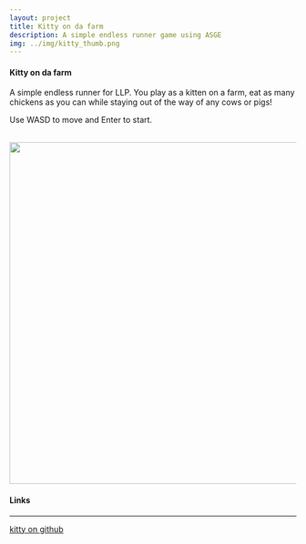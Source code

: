 ```yaml
---
layout: project
title: Kitty on da farm
description: A simple endless runner game using ASGE
img: ../img/kitty_thumb.png
---
```


#### Kitty on da farm
A simple endless runner for LLP. You play as a kitten on a farm, eat as many chickens as you can while staying out of the way of any cows or pigs!

Use WASD to move and Enter to start.

<br/>
<img style="height: 600px" src="../../img/kitty.png"> 
<br/>

#### Links
----
[kitty on github](https://github.com/UWEGames-LLP/endless-runner-Zephilinox)